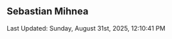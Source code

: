 <h2>Sebastian Mihnea</h2>

<!--RECENT_ACTIVITY:start-->
<!--RECENT_ACTIVITY:end-->
<!--RECENT_ACTIVITY:last_update-->
Last Updated: Sunday, August 31st, 2025, 12:10:41 PM
<!--RECENT_ACTIVITY:last_update_end-->

<!---LOL-STATS-START-HERE--->
<!---LOL-STATS-END-HERE--->
